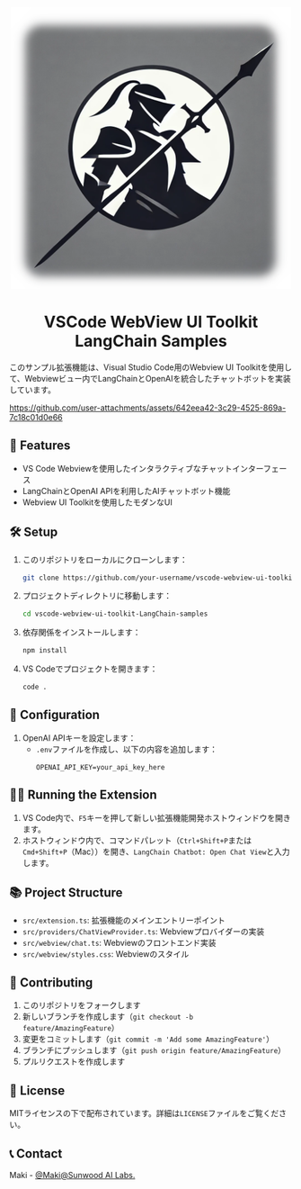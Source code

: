 

<div align="center">

<img src="https://raw.githubusercontent.com/Sunwood-ai-labs/vscode-webview-ui-toolkit-LangChain-samples/main/icon.png" width="500" alt="icon">

<h1>VSCode WebView UI Toolkit LangChain Samples</h1>

</div>

このサンプル拡張機能は、Visual Studio Code用のWebview UI Toolkitを使用して、Webviewビュー内でLangChainとOpenAIを統合したチャットボットを実装しています。

https://github.com/user-attachments/assets/642eea42-3c29-4525-869a-7c18c01d0e66

## 🚀 Features

- VS Code Webviewを使用したインタラクティブなチャットインターフェース
- LangChainとOpenAI APIを利用したAIチャットボット機能
- Webview UI Toolkitを使用したモダンなUI

## 🛠 Setup

1. このリポジトリをローカルにクローンします：
   ```bash
   git clone https://github.com/your-username/vscode-webview-ui-toolkit-LangChain-samples.git
   ```

2. プロジェクトディレクトリに移動します：
   ```bash
   cd vscode-webview-ui-toolkit-LangChain-samples
   ```

3. 依存関係をインストールします：
   ```bash
   npm install
   ```

4. VS Codeでプロジェクトを開きます：
   ```bash
   code .
   ```

## 🔧 Configuration

1. OpenAI APIキーを設定します：
   - `.env`ファイルを作成し、以下の内容を追加します：
     ```
     OPENAI_API_KEY=your_api_key_here
     ```

## 🏃‍♂️ Running the Extension

1. VS Code内で、`F5`キーを押して新しい拡張機能開発ホストウィンドウを開きます。
2. ホストウィンドウ内で、コマンドパレット（`Ctrl+Shift+P`または`Cmd+Shift+P`（Mac））を開き、`LangChain Chatbot: Open Chat View`と入力します。

## 📚 Project Structure

- `src/extension.ts`: 拡張機能のメインエントリーポイント
- `src/providers/ChatViewProvider.ts`: Webviewプロバイダーの実装
- `src/webview/chat.ts`: Webviewのフロントエンド実装
- `src/webview/styles.css`: Webviewのスタイル

## 🤝 Contributing

1. このリポジトリをフォークします
2. 新しいブランチを作成します（`git checkout -b feature/AmazingFeature`）
3. 変更をコミットします（`git commit -m 'Add some AmazingFeature'`）
4. ブランチにプッシュします（`git push origin feature/AmazingFeature`）
5. プルリクエストを作成します

## 📜 License

MITライセンスの下で配布されています。詳細は`LICENSE`ファイルをご覧ください。

## 📞 Contact

Maki - [@Maki@Sunwood AI Labs.](https://x.com/hAru_mAki_ch)
